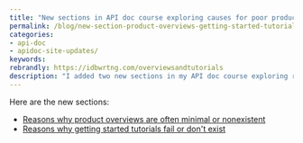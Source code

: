 ```yaml
---
title: "New sections in API doc course exploring causes for poor product overviews and getting started tutorials"
permalink: /blog/new-section-product-overviews-getting-started-tutorials
categories:
- api-doc
- apidoc-site-updates/
keywords:
rebrandly: https://idbwrtng.com/overviewsandtutorials
description: "I added two new sections in my API doc course exploring reasons for poor product overviews and sometimes absent getting started tutorials. I'm still adding to this section but wanted to share the current content. These are all first drafts that I hope to refine a bit with more imagery, proofreading, examples, and other detail, so if you have feedback, let me know in the comments. I'm trying to explore reasons why these two content types often fail or are weak. It's less of a best practices section and more like an analysis about causes."
---
```


Here are the new sections:

* [Reasons why product overviews are often minimal or nonexistent](/learnapidoc/docapis_doc_overview.html#reasons_for_failure)
* [Reasons why getting started tutorials fail or don't exist](/learnapidoc/docapis_doc_getting_started_section.html#reasons_for_failure)
